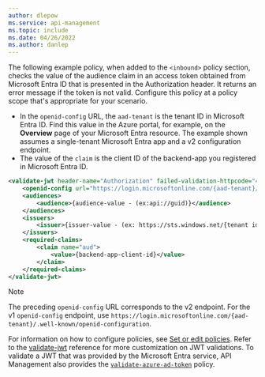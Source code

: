 ```yaml
---
author: dlepow
ms.service: api-management
ms.topic: include
ms.date: 04/26/2022
ms.author: danlep
---
```


The following example policy, when added to the `<inbound>` policy section, checks the value of the audience claim in an access token obtained from Microsoft Entra ID that is presented in the Authorization header. It returns an error message if the token is not valid. Configure this policy at a policy scope that's appropriate for your scenario.

* In the `openid-config` URL, the `aad-tenant` is the tenant ID in Microsoft Entra ID. Find this value in the Azure portal, for example, on the **Overview** page of your Microsoft Entra resource. The example shown assumes a single-tenant Microsoft Entra app and a v2 configuration endpoint.
* The value of the `claim` is the client ID of the backend-app you registered in Microsoft Entra ID.


```xml
<validate-jwt header-name="Authorization" failed-validation-httpcode="401" failed-validation-error-message="Unauthorized. Access token is missing or invalid.">
    <openid-config url="https://login.microsoftonline.com/{aad-tenant}/v2.0/.well-known/openid-configuration" />
    <audiences>
        <audience>{audience-value - (ex:api://guid)}</audience>
    </audiences>
    <issuers>
        <issuer>{issuer-value - (ex: https://sts.windows.net/{tenant id}/)}</issuer>
    </issuers>
    <required-claims>
        <claim name="aud">
            <value>{backend-app-client-id}</value>
        </claim>
    </required-claims>
</validate-jwt>
```

> [!NOTE]
> The preceding `openid-config` URL corresponds to the v2 endpoint. For the v1 `openid-config` endpoint, use `https://login.microsoftonline.com/{aad-tenant}/.well-known/openid-configuration`.

For information on how to configure policies, see [Set or edit policies](../articles/api-management/set-edit-policies.md). Refer to the [validate-jwt](../articles/api-management/validate-jwt-policy.md) reference for more customization on JWT validations. To validate a JWT that was provided by the Microsoft Entra service, API Management also provides the [`validate-azure-ad-token`](../articles/api-management/validate-azure-ad-token-policy.md) policy. 
